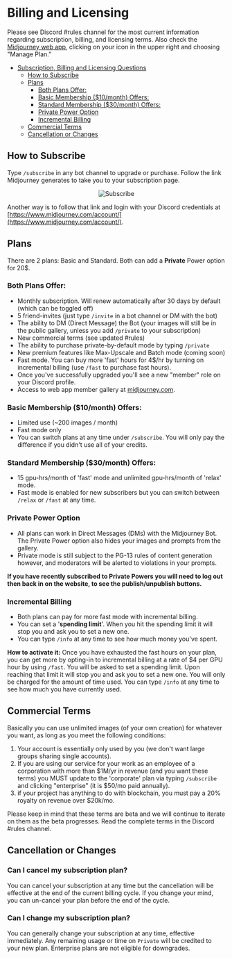 # Billing and Licensing

Please see Discord #rules channel for the most current information regarding subscription, billing, and licensing terms. Also check the [Midjourney web app](https://www.midjourney.com/account/), clicking on your icon in the upper right and choosing "Manage Plan."

- [Subscription, Billing and Licensing Questions](billing.md#subscription-billing-and-licensing-questions)
  - [How to Subscribe](billing.md#how-to-subscribe)
  - [Plans](billing.md#plans)
    - [Both Plans Offer:](billing.md#both-plans-offer)
    - [Basic Membership ($10/month) Offers:](billing.md#basic-membership-10month-offers)
    - [Standard Membership ($30/month) Offers:](billing.md#standard-membership-30month-offers)
    - [Private Power Option](billing.md#private-power-option)
    - [Incremental Billing](billing.md#incremental-billing)
  - [Commercial Terms](billing.md#commercial-terms)
  - [Cancellation or Changes](billing.md#cancellation-or-changes)

## How to Subscribe

Type `/subscribe` in any bot channel to upgrade or purchase. Follow the link Midjourney generates to take you to your subscription page.

<p align="center">
  <img alt="Subscribe" src="https://user-images.githubusercontent.com/105028755/167762167-deb96ca5-2e4a-44cf-acb7-bee247e92abf.gif">
</p>

Another way is to follow that link and login with your Discord credentials at [https://www.midjourney.com/account/](https://www.midjourney.com/account/).

## Plans

There are 2 plans: Basic and Standard. Both can add a **Private** Power option for 20$.

### Both Plans Offer:

- Monthly subscription. Will renew automatically after 30 days by default (which can be toggled off)
- 5 friend-invites (just type `/invite` in a bot channel or DM with the bot)
- The ability to DM (Direct Message) the Bot (your images will still be in the public gallery, unless you add `/private` to your subscription)
- New commercial terms (see updated #rules)
- The ability to purchase private-by-default mode by typing `/private`
- New premium features like Max-Upscale and Batch mode (coming soon)
- Fast mode. You can buy more 'fast' hours for 4$/hr by turning on incremental billing (use `/fast` to purchase fast hours).
- Once you've successfully upgraded you'll see a new "member" role on your Discord profile.
- Access to web app member gallery at [midjourney.com](https://www.midjourney.com/app/).

### Basic Membership ($10/month) Offers:

- Limited use (\~200 images / month)
- Fast mode only
- You can switch plans at any time under `/subscribe`. You will only pay the difference if you didn't use all of your credits.

### Standard Membership ($30/month) Offers:

- 15 gpu-hrs/month of 'fast' mode and unlimited gpu-hrs/month of 'relax' mode.
- Fast mode is enabled for new subscribers but you can switch between `/relax` or `/fast` at any time.

### Private Power Option

- All plans can work in Direct Messages (DMs) with the Midjourney Bot. The Private Power option also hides your images and prompts from the gallery.
- Private mode is still subject to the PG-13 rules of content generation however, and moderators will be alerted to violations in your prompts.

**If you have recently subscribed to Private Powers you will need to log out then back in on the website, to see the publish/unpublish buttons.**

### Incremental Billing

- Both plans can pay for more fast mode with incremental billing.
- You can set a '**spending limit**'. When you hit the spending limit it will stop you and ask you to set a new one.
- You can type `/info` at any time to see how much money you've spent.

**How to activate it:** Once you have exhausted the fast hours on your plan, you can get more by opting-in to incremental billing at a rate of $4 per GPU hour by using `/fast`. You will be asked to set a spending limit. Upon reaching that limit it will stop you and ask you to set a new one. You will only be charged for the amount of time used. You can type `/info` at any time to see how much you have currently used.

## Commercial Terms

Basically you can use unlimited images (of your own creation) for whatever you want, as long as you meet the following conditions:

1. Your account is essentially only used by you (we don't want large groups sharing single accounts).
2. If you are using our service for your work as an employee of a corporation with more than $1M/yr in revenue (and you want these terms) you MUST update to the 'corporate' plan via typing `/subscribe` and clicking "enterprise" (it is $50/mo paid annually).
3. if your project has anything to do with blockchain, you must pay a 20% royalty on revenue over $20k/mo.

Please keep in mind that these terms are beta and we will continue to iterate on them as the beta progresses. Read the complete terms in the Discord #rules channel.

## Cancellation or Changes

### Can I cancel my subscription plan?

You can cancel your subscription at any time but the cancellation will be effective at the end of the current billing cycle. If you change your mind, you can un-cancel your plan before the end of the cycle.

### Can I change my subscription plan?

You can generally change your subscription at any time, effective immediately. Any remaining usage or time on `Private` will be credited to your new plan. Enterprise plans are not eligible for downgrades.
